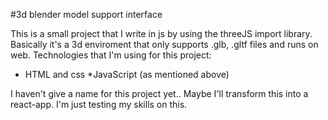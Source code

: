 
#3d blender model support interface 

This is a small project that I write in js by using the threeJS import library.
Basically it's a 3d enviroment that only supports .glb, .gltf files and runs on web.
Technologies that I'm using for this project:
   * HTML and css
  *JavaScript (as mentioned above)

I haven't give a name for this project yet..
Maybe I'll transform this into a react-app. 
I'm just testing my skills on this.
